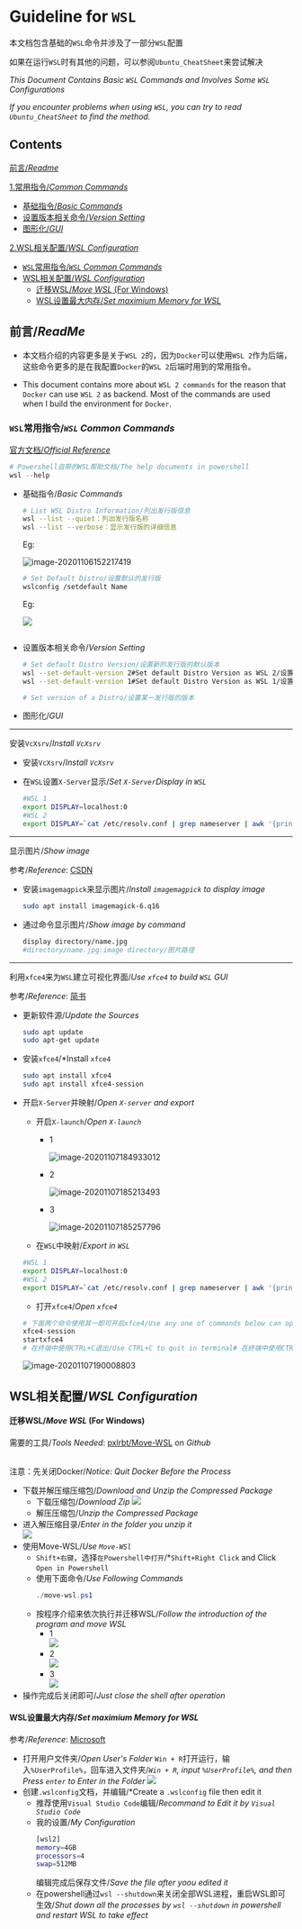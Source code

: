 # Guideline for `WSL`

本文档包含基础的`WSL`命令并涉及了一部分`WSL`配置

如果在运行`WSL`时有其他的问题，可以参阅`Ubuntu_CheatSheet`来尝试解决

*This Document Contains Basic `WSL` Commands and Involves Some `WSL` Configurations*

*If you encounter problems when using `WSL`, you can try to read `Ubuntu_CheatSheet` to find the method.*



## Contents

[前言/*Readme*](#Readme)

[1.常用指令/*Common Commands*](#1)

- [基础指令/*Basic Commands*](#Basic)
- [设置版本相关命令/*Version Setting*](#Version)
- [图形化/*GUI*](#gui)

[2.WSL相关配置/*WSL Configuration*](#wsl相关配置wsl-configuration)
- [`WSL`常用指令/*`WSL` Common Commands*](#wsl常用指令wsl-common-commands)
- [WSL相关配置/*WSL Configuration*](#wsl相关配置wsl-configuration)
  - [迁移WSL/*Move WSL* (For Windows)](#迁移wslmove-wsl-for-windows)
  - [WSL设置最大内存/*Set maximium Memory for WSL*](#wsl设置最大内存set-maximium-memory-for-wsl)


## 前言/*ReadMe*

<span id="Readme"></span>

- 本文档介绍的内容更多是关于`WSL 2`的，因为`Docker`可以使用`WSL 2`作为后端，这些命令更多的是在我配置`Docker`的`WSL 2`后端时用到的常用指令。

- This document contains more about `WSL 2 commands` for the reason that `Docker` can use `WSL 2` as backend. Most of the commands are used when I build the environment for `Docker`.




### `WSL`常用指令/*`WSL` Common Commands*

<span id="1"></span>

[官方文档/*Official Reference*](https://docs.microsoft.com/zh-cn/windows/wsl/reference)

```powershell
# Powershell自带的WSL帮助文档/The help documents in powershell
wsl --help
```



- <span id="Basic">基础指令/*Basic Commands*</span>

  ```bash
  # List WSL Distro Information/列出发行版信息
  wsl --list --quiet：列出发行版名称
  wsl --list --verbose：显示发行版的详细信息
  ```

  Eg:

  ![image-20201106152217419](https://cdn.jsdelivr.net/gh/AlstarWU/Picture@Markdown/Markdown/WSL_l.png)



  ```bash
  # Set Default Distro/设置默认的发行版
  wslconfig /setdefault Name
  ```

  Eg:

  ![](https://cdn.jsdelivr.net/gh/AlstarWU/Picture@Markdown/Markdown/WSL-SetDefault.png)



  ```bash

  ```


- <span id="Version">设置版本相关命令/*Version Setting*</span>

  ```bash
  # Set default Distro Version/设置新的发行版的默认版本
  wsl --set-default-version 2#Set default Distro Version as WSL 2/设置新的发行版的默认版本为WSL2
  wsl --set-default-version 1#Set default Distro Version as WSL 1/设置新的发行版的默认版本为WSL1

  # Set version of a Distro/设置某一发行版的版本

  ```




- <span id="gui">图形化/*GUI*</span>
-----
  安装`VcXsrv`/*Install `VcXsrv`*
  - 安装`VcXsrv`/*Install `VcXsrv`*

  - 在`WSL`设置`X-Server`显示/*Set `X-Server`Display  in `WSL`*

    ```bash
    #WSL 1
    export DISPLAY=localhost:0
    #WSL 2
    export DISPLAY=`cat /etc/resolv.conf | grep nameserver | awk '{print $2}'`:0
    ```

----

  显示图片/*Show image*

  参考/*Reference*:  [CSDN](https://blog.csdn.net/weixin_30834783/article/details/102144314)

  - 安装`imagemagpick`来显示图片/*Install `imagemagpick` to display image*

    ```bash
    sudo apt install imagemagick-6.q16
    ```

  - 通过命令显示图片/*Show image by command*

    ```bash
    display directory/name.jpg
    #directory/name.jpg:image directory/图片路径
    ```




-----

  利用`xfce4`来为`WSL`建立可视化界面/*Use `xfce4` to build `WSL` GUI*

  参考/*Reference*: [简书](https://www.jianshu.com/p/9fdea59ae8a2)

- 更新软件源/*Update the Sources*

  ```bash
  sudo apt update
  sudo apt-get update
  ```

- 安装`xfce4`/*Install `xfce4`

  ```bash
  sudo apt install xfce4
  sudo apt install xfce4-session
  ```

- 开启`X-Server`并映射/*Open `X-server` and export*

  - 开启`X-launch`/*Open `X-launch`*

    - 1

      ![image-20201107184933012](https://cdn.jsdelivr.net/gh/AlstarWU/Picture@Markdown/Markdown/image-20201107184933012.png)

    - 2

      ![image-20201107185213493](https://cdn.jsdelivr.net/gh/AlstarWU/Picture@Markdown/Markdown/image-20201107185213493.png)

    - 3

      ![image-20201107185257796](https://cdn.jsdelivr.net/gh/AlstarWU/Picture@Markdown/Markdown/image-20201107185257796.png)

  - 在`WSL`中映射/*Export in `WSL`*

  ```bash
  #WSL 1
  export DISPLAY=localhost:0
  #WSL 2
  export DISPLAY=`cat /etc/resolv.conf | grep nameserver | awk '{print $2}'`:0
  ```

  - 打开`xfce4`/*Open `xfce4`*

  ```bash
  # 下面两个命令使用其一即可开启xfce4/Use any one of commands below can open xfce4*GUI*
  xfce4-session
  startxfce4
  # 在终端中使用CTRL+C退出/Use CTRL+C to quit in terminal# 在终端中使用CTRL+C退出/Use CTRL+C to quit in terminal
  ```

  ![image-20201107190008803](https://cdn.jsdelivr.net/gh/AlstarWU/Picture@Markdown/Markdown/image-20201107190008803.png)


## WSL相关配置/*WSL Configuration*
#### 迁移WSL/*Move WSL* (For Windows)
需要的工具/*Tools Needed*: [pxlrbt/Move-WSL](https://github.com/pxlrbt/move-wsl) on *Github*<br><br>

注意：先关闭Docker/*Notice: Quit Docker Before the Process*

- 下载并解压缩压缩包/*Download and Unzip the Compressed Package*
  - 下载压缩包/*Download Zip*
  ![](https://cdn.jsdelivr.net/gh/AlstarWU/Picture@Markdown/Markdown/20201108162744.png)
  - 解压压缩包/*Unzip the Compressed Package*
- 进入解压缩目录/*Enter in the folder you unzip it*<br>
![](https://cdn.jsdelivr.net/gh/AlstarWU/Picture@Markdown/Markdown/20201108162947.png)
- 使用Move-WSL/*Use `Move-WSl`* 
  - `Shift+右键`，选择`在Powershell中打开`/*`Shift+Right Click` and Click `Open in Powershell`
  - 使用下面命令/*Use Following Commands*
    ```powershell
    ./move-wsl.ps1
    ```
  - 按程序介绍来依次执行并迁移WSL/*Follow the introduction of the program and move WSL*
    - 1<br>
    ![](https://cdn.jsdelivr.net/gh/AlstarWU/Picture@Markdown/Markdown/20201108165147.png)
    - 2<br>
    ![](https://cdn.jsdelivr.net/gh/AlstarWU/Picture@Markdown/Markdown/20201108165300.png)
    - 3<br>
    ![](https://cdn.jsdelivr.net/gh/AlstarWU/Picture@Markdown/Markdown/20201108165517.png)
- 操作完成后关闭即可/*Just close the shell after operation*

#### WSL设置最大内存/*Set maximium Memory for WSL*

 参考/*Reference*:  [Microsoft](https://docs.microsoft.com/zh-cn/windows/wsl/wsl-config#configure-global-options-with-wslconfig)
- 打开用户文件夹/*Open User's Folder*
  `Win + R`打开运行，输入`%UserProfile%`，回车进入文件夹/*`Win + R`, input `%UserProfile%`, and then Press `enter` to Enter in the Folder*
  ![](https://cdn.jsdelivr.net/gh/AlstarWU/Picture@Markdown/Markdown/20201108170551.png)
- 创建`.wslconfig`文档，并编辑/*Create a `.wslconfig` file then edit it
  - 推荐使用`Visual Studio Code`编辑/*Recommand to Edit it by `Visual Studio Code`*
  - 我的设置/*My Configuration*
    ```bash
    [wsl2]
    memory=4GB
    processors=4
    swap=512MB
    ```
    编辑完成后保存文件/*Save the file after yoou edited it*
  - 在powershell通过`wsl --shutdown`来关闭全部WSL进程，重启WSL即可生效/*Shut down all the processes by `wsl --shutdown` in powershell and restart WSL to take effect*
